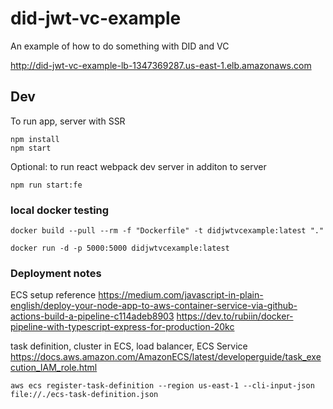 # did-jwt-vc-example
An example of how to do something with DID and VC

http://did-jwt-vc-example-lb-1347369287.us-east-1.elb.amazonaws.com

## Dev
To run app, server with SSR
```
npm install
npm start
```
Optional: to run react webpack dev server in additon to server
```
npm run start:fe
```

### local docker testing
`docker build --pull --rm -f "Dockerfile" -t didjwtvcexample:latest "."`

`docker run -d -p 5000:5000 didjwtvcexample:latest`

### Deployment notes
ECS setup reference 
https://medium.com/javascript-in-plain-english/deploy-your-node-app-to-aws-container-service-via-github-actions-build-a-pipeline-c114adeb8903
https://dev.to/rubiin/docker-pipeline-with-typescript-express-for-production-20kc

task definition, cluster in ECS, load balancer, ECS Service https://docs.aws.amazon.com/AmazonECS/latest/developerguide/task_execution_IAM_role.html

`aws ecs register-task-definition --region us-east-1 --cli-input-json file://./ecs-task-definition.json`
